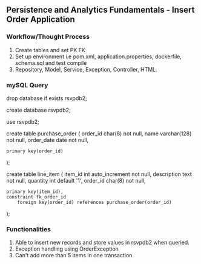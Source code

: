 ## Persistence and Analytics Fundamentals - Insert Order Application

### Workflow/Thought Process
1. Create tables and set PK FK
2. Set up environment i.e pom.xml, application.properties, dockerfile, schema.sql and test compile
3. Repository, Model, Service, Exception, Controller, HTML.

### mySQL Query
drop database if exists rsvpdb2;

create database rsvpdb2;

use rsvpdb2;

create table purchase_order (
    order_id char(8) not null,
    name varchar(128) not null,
    order_date date not null,

    primary key(order_id)
);

create table line_item (
    item_id int auto_increment not null,
    description text not null,
    quantity int default '1',
    order_id char(8) not null,

    primary key(item_id),
    constraint fk_order_id
        foreign key(order_id) references purchase_order(order_id)
);

### Functionalities
1. Able to insert new records and store values in rsvpdb2 when queried.
2. Exception handling using OrderException
3. Can't add more than 5 items in one transaction.

